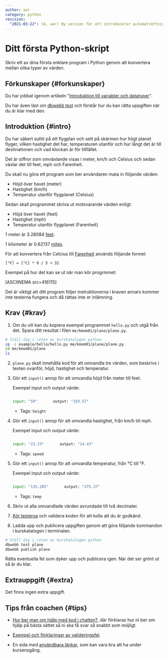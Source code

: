 ```yaml
---
author: aar
category: python
revision:
  "2021-03-22": (A, aar) Ny version för att introducerar automaträttning.
...
```

Ditt första Python-skript
==================================

Skriv ett av dina första enklare program i Python genom att konvertera mellan olika typer av värden.

<!--more-->


Förkunskaper {#forkunskaper}
-----------------------

Du har jobbat igenom artikeln "[Introduktion till variabler och datatyper](kunskap/introduktion-till-variabler-och-datatyper)".

Du har även läst om [dbwebb test](dbwebb-cli/python) och förstår hur du kan rätta uppgiften när du är klar med den.



Introduktion {#intro}
-----------------------

Du har säkert suttit på ett flygplan och sett på skärmen hur högt planet flyger, vilken hastighet det har, temperaturen utanför och hur långt det är till destinationen och vad klockan är för tillfället.

Det är siffror som omväxlande visas i meter, km/h och Celsius och sedan växlar det till feet, mph och Farenheit.

Du skall nu göra ett program som ber användaren mata in följande värden:

* Höjd över havet (meter)
* Hastighet (km/h)
* Temperatur utanför flygplanet (Celsius)

Sedan skall programmet skriva ut motsvarande värden enligt:

* Höjd över havet (feet)
* Hastighet (mph)
* Temperatur utanför flygplanet (Farenheit)

1 meter är 3.28084 [feet](http://en.wikipedia.org/wiki/Foot_(unit)).

1 kilometer är 0.62137 [miles](http://en.wikipedia.org/wiki/Miles).

För att konvertera från Celcius till [Farenheit](http://en.wikipedia.org/wiki/Farenheit) används följande formel:

```text
[°F] = [°C] * 9 / 5 + 32
```

Exempel på hur det kan se ut när man kör progrmmet:

[ASCIINEMA src=416115]

Det är viktigt att ditt program följer instruktionerna i kraven annars kommer inte testerna fungera och då rättas inte er inlämning.



Krav {#krav}
-----------------------

1. Om du vill kan du kopiera exempel programmet `hello.py` och utgå från det. Spara ditt resultat i filen `me/kmom01/plane/plane.py`.

```bash
# Ställ dig i roten av kurskatalogen python
cp -i example/hello/hello.py me/kmom01/plane/plane.py
cd me/kmom01/plane
ls
```

2. `plane.py` skall innehålla kod för att omvandla tre värden, som beskrivs i texten ovanför, höjd, hastighet och temperatur. 

3. Gör ett `input()` anrop för att omvandla höjd från meter till feet.

    Exempel input och output värde:

    ```python

    input: "59"       output: "193.57"
    ```

    - Tags: `height`

4. Gör ett `input()` anrop för att omvandla hastighet, från km/h till mph.

    Exempel input och output värde:

    ```python

    input: "23.23"       output: "14.43"
    ```

    - Tags: `speed`

5. Gör ett `input()` anrop för att omvandla temperatur, från °C till °F.

    Exempel input och output värde:

    ```python

    input: "135.205"       output: "275.37"
    ```

    - Tags: `temp`

6. Skriv ut alla omvandlade värden avrundade till två decimaler.

7. [Kör testerna](dbwebb-cli/python) och validera koden för att kolla att du är godkänd.

8. Ladda upp och publicera uppgiften genom att göra följande kommandon i kurskatalogen i terminalen.

```bash
# Ställ dig i roten av kurskatalogen python
dbwebb test plane
dbwebb publish plane
```

Rätta eventuella fel som dyker upp och publicera igen. När det ser grönt ut så är du klar.



Extrauppgift {#extra}
-----------------------

Det finns ingen extra uppgift.



Tips från coachen {#tips}
-----------------------

- [Hur ber man om hjälp med kod i chatten?](coachen/hur_fraga_hjalp), där förklaras hur ni ber om hjälp på bästa sättet så ni ska få svar så snabbt som möjligt.

- [Exempel och förklaringar av valideringsfel](https://github.com/dbwebb-se/python/issues/46).

- En sida med [användbara länkar](./lankar), som kan vara bra att ha under kursensgång.


